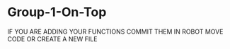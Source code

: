 # Group-1-On-Top

IF YOU ARE ADDING YOUR FUNCTIONS COMMIT THEM IN ROBOT MOVE CODE OR CREATE A NEW FILE
